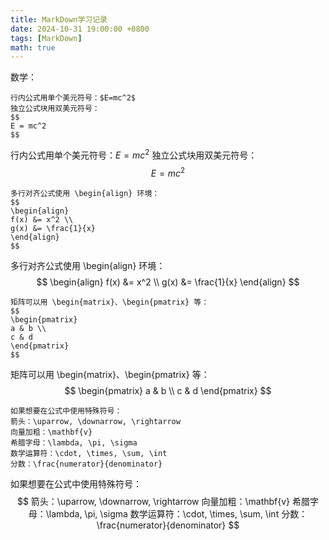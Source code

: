 ```yaml
---
title: MarkDown学习记录
date: 2024-10-31 19:00:00 +0800
tags: [MarkDown]   
math: true  
---
```

数学：

~~~
行内公式用单个美元符号：$E=mc^2$
独立公式块用双美元符号：
$$
E = mc^2
$$
~~~

行内公式用单个美元符号：$E=mc^2$
独立公式块用双美元符号：
$$
E = mc^2
$$

~~~
多行对齐公式使用 \begin{align} 环境：
$$
\begin{align}
f(x) &= x^2 \\
g(x) &= \frac{1}{x}
\end{align}
$$
~~~

多行对齐公式使用 \begin{align} 环境：
$$
\begin{align}
f(x) &= x^2 \\
g(x) &= \frac{1}{x}
\end{align}
$$

~~~
矩阵可以用 \begin{matrix}、\begin{pmatrix} 等：
$$
\begin{pmatrix}
a & b \\
c & d
\end{pmatrix}
$$
~~~

矩阵可以用 \begin{matrix}、\begin{pmatrix} 等：
$$
\begin{pmatrix}
a & b \\
c & d
\end{pmatrix}
$$

~~~
如果想要在公式中使用特殊符号：
箭头：\uparrow, \downarrow, \rightarrow
向量加粗：\mathbf{v}
希腊字母：\lambda, \pi, \sigma
数学运算符：\cdot, \times, \sum, \int
分数：\frac{numerator}{denominator}
~~~

如果想要在公式中使用特殊符号：
$$
箭头：\uparrow, \downarrow, \rightarrow
向量加粗：\mathbf{v}
希腊字母：\lambda, \pi, \sigma
数学运算符：\cdot, \times, \sum, \int
分数：\frac{numerator}{denominator}
$$